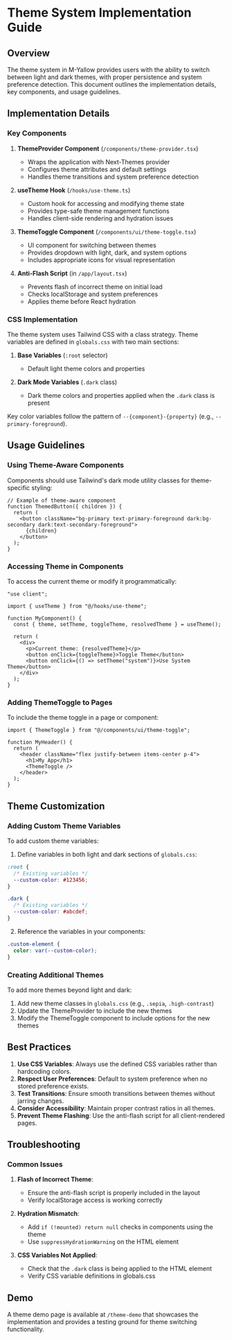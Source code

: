 # Theme System Implementation Guide

## Overview

The theme system in M-Yallow provides users with the ability to switch between light and dark themes, with proper persistence and system preference detection. This document outlines the implementation details, key components, and usage guidelines.

## Implementation Details

### Key Components

1. **ThemeProvider Component** (`/components/theme-provider.tsx`)
   - Wraps the application with Next-Themes provider
   - Configures theme attributes and default settings
   - Handles theme transitions and system preference detection

2. **useTheme Hook** (`/hooks/use-theme.ts`)
   - Custom hook for accessing and modifying theme state
   - Provides type-safe theme management functions
   - Handles client-side rendering and hydration issues

3. **ThemeToggle Component** (`/components/ui/theme-toggle.tsx`)
   - UI component for switching between themes
   - Provides dropdown with light, dark, and system options
   - Includes appropriate icons for visual representation

4. **Anti-Flash Script** (in `/app/layout.tsx`)
   - Prevents flash of incorrect theme on initial load
   - Checks localStorage and system preferences
   - Applies theme before React hydration

### CSS Implementation

The theme system uses Tailwind CSS with a class strategy. Theme variables are defined in `globals.css` with two main sections:

1. **Base Variables** (`:root` selector)
   - Default light theme colors and properties

2. **Dark Mode Variables** (`.dark` class)
   - Dark theme colors and properties applied when the `.dark` class is present

Key color variables follow the pattern of `--{component}-{property}` (e.g., `--primary-foreground`).

## Usage Guidelines

### Using Theme-Aware Components

Components should use Tailwind's dark mode utility classes for theme-specific styling:

```tsx
// Example of theme-aware component
function ThemedButton({ children }) {
  return (
    <button className="bg-primary text-primary-foreground dark:bg-secondary dark:text-secondary-foreground">
      {children}
    </button>
  );
}
```

### Accessing Theme in Components

To access the current theme or modify it programmatically:

```tsx
"use client";

import { useTheme } from "@/hooks/use-theme";

function MyComponent() {
  const { theme, setTheme, toggleTheme, resolvedTheme } = useTheme();
  
  return (
    <div>
      <p>Current theme: {resolvedTheme}</p>
      <button onClick={toggleTheme}>Toggle Theme</button>
      <button onClick={() => setTheme("system")}>Use System Theme</button>
    </div>
  );
}
```

### Adding ThemeToggle to Pages

To include the theme toggle in a page or component:

```tsx
import { ThemeToggle } from "@/components/ui/theme-toggle";

function MyHeader() {
  return (
    <header className="flex justify-between items-center p-4">
      <h1>My App</h1>
      <ThemeToggle />
    </header>
  );
}
```

## Theme Customization

### Adding Custom Theme Variables

To add custom theme variables:

1. Define variables in both light and dark sections of `globals.css`:

```css
:root {
  /* Existing variables */
  --custom-color: #123456;
}

.dark {
  /* Existing variables */
  --custom-color: #abcdef;
}
```

2. Reference the variables in your components:

```css
.custom-element {
  color: var(--custom-color);
}
```

### Creating Additional Themes

To add more themes beyond light and dark:

1. Add new theme classes in `globals.css` (e.g., `.sepia`, `.high-contrast`)
2. Update the ThemeProvider to include the new themes
3. Modify the ThemeToggle component to include options for the new themes

## Best Practices

1. **Use CSS Variables**: Always use the defined CSS variables rather than hardcoding colors.
2. **Respect User Preferences**: Default to system preference when no stored preference exists.
3. **Test Transitions**: Ensure smooth transitions between themes without jarring changes.
4. **Consider Accessibility**: Maintain proper contrast ratios in all themes.
5. **Prevent Theme Flashing**: Use the anti-flash script for all client-rendered pages.

## Troubleshooting

### Common Issues

1. **Flash of Incorrect Theme**:
   - Ensure the anti-flash script is properly included in the layout
   - Verify localStorage access is working correctly

2. **Hydration Mismatch**:
   - Add `if (!mounted) return null` checks in components using the theme
   - Use `suppressHydrationWarning` on the HTML element

3. **CSS Variables Not Applied**:
   - Check that the `.dark` class is being applied to the HTML element
   - Verify CSS variable definitions in globals.css

## Demo

A theme demo page is available at `/theme-demo` that showcases the implementation and provides a testing ground for theme switching functionality.
